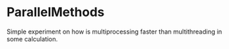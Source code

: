# ParallelMethods
Simple experiment on how is multiprocessing faster than multithreading in some calculation.
